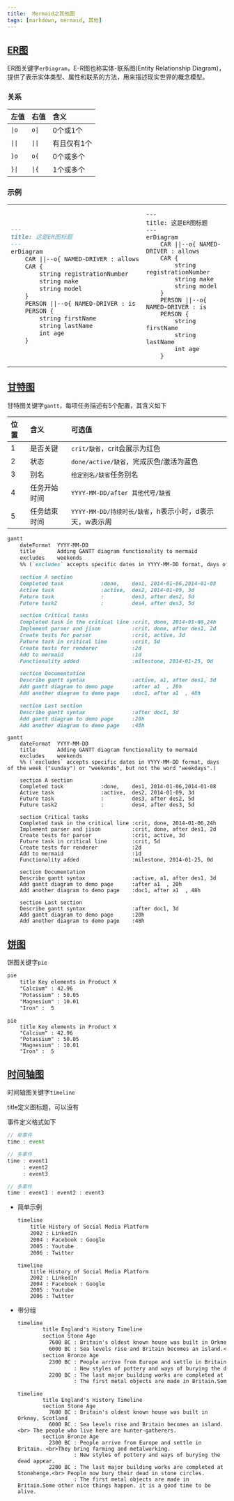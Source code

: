 ```yaml
---
title:  Mermaid之其他图
tags: [markdown, mermaid, 其他]
---
```


## [ER图](https://mermaid.js.org/syntax/entityRelationshipDiagram.html)

ER图关键字`erDiagram`，E-R图也称实体-联系图(Entity Relationship Diagram)，提供了表示实体类型、属性和联系的方法，用来描述现实世界的概念模型。

### 关系

| 左值                        | 右值                        | 含义     |
|:--------------------------|:--------------------------|:-------|
| <code>&#124;o</code>      | <code>o&#124;</code>      | 0个或1个  |
| <code>&#124;&#124;</code> | <code>&#124;&#124;</code> | 有且仅有1个 |
| `}o`                      | `o{`                      | 0个或多个  |
| <code>}&#124;</code>      | <code>&#124;{</code>      | 1个或多个  |

### 示例

<table>
<tbody>
<tr>
<td width="40%">

```mmd
---
title: 这是ER图标题
---
erDiagram
    CAR ||--o{ NAMED-DRIVER : allows
    CAR {
        string registrationNumber
        string make
        string model
    }
    PERSON ||--o{ NAMED-DRIVER : is
    PERSON {
        string firstName
        string lastName
        int age
    }
```

</td>
<td>

```mermaid
---
title: 这是ER图标题
---
erDiagram
    CAR ||--o{ NAMED-DRIVER : allows
    CAR {
        string registrationNumber
        string make
        string model
    }
    PERSON ||--o{ NAMED-DRIVER : is
    PERSON {
        string firstName
        string lastName
        int age
    }
```

</td>
</tr>
</tbody>
</table>

## [甘特图](https://mermaid.js.org/syntax/gantt.html)

甘特图关键字`gantt`，每项任务描述有5个配置，其含义如下

| 位置  | 含义     | 可选值                                  |
|:----|:-------|:-------------------------------------|
| 1   | 是否关键   | `crit/缺省`，crit会展示为红色                 |
| 2   | 状态     | `done/active/缺省`，完成灰色/激活为蓝色          |
| 3   | 别名     | `给定别名/缺省`任务别名                        |
| 4   | 任务开始时间 | `YYYY-MM-DD/after 其他代号/缺省`           |
| 5   | 任务结束时间 | `YYYY-MM-DD/持续时长/缺省`，h表示小时，d表示天，w表示周 |

```mmd
gantt
    dateFormat  YYYY-MM-DD
    title       Adding GANTT diagram functionality to mermaid
    excludes    weekends
    %% (`excludes` accepts specific dates in YYYY-MM-DD format, days of the week ("sunday") or "weekends", but not the word "weekdays".)

    section A section
    Completed task            :done,    des1, 2014-01-06,2014-01-08
    Active task               :active,  des2, 2014-01-09, 3d
    Future task               :         des3, after des2, 5d
    Future task2              :         des4, after des3, 5d

    section Critical tasks
    Completed task in the critical line :crit, done, 2014-01-06,24h
    Implement parser and jison          :crit, done, after des1, 2d
    Create tests for parser             :crit, active, 3d
    Future task in critical line        :crit, 5d
    Create tests for renderer           :2d
    Add to mermaid                      :1d
    Functionality added                 :milestone, 2014-01-25, 0d

    section Documentation
    Describe gantt syntax               :active, a1, after des1, 3d
    Add gantt diagram to demo page      :after a1  , 20h
    Add another diagram to demo page    :doc1, after a1  , 48h

    section Last section
    Describe gantt syntax               :after doc1, 3d
    Add gantt diagram to demo page      :20h
    Add another diagram to demo page    :48h
```

```mermaid
gantt
    dateFormat  YYYY-MM-DD
    title       Adding GANTT diagram functionality to mermaid
    excludes    weekends
    %% (`excludes` accepts specific dates in YYYY-MM-DD format, days of the week ("sunday") or "weekends", but not the word "weekdays".)

    section A section
    Completed task            :done,    des1, 2014-01-06,2014-01-08
    Active task               :active,  des2, 2014-01-09, 3d
    Future task               :         des3, after des2, 5d
    Future task2              :         des4, after des3, 5d

    section Critical tasks
    Completed task in the critical line :crit, done, 2014-01-06,24h
    Implement parser and jison          :crit, done, after des1, 2d
    Create tests for parser             :crit, active, 3d
    Future task in critical line        :crit, 5d
    Create tests for renderer           :2d
    Add to mermaid                      :1d
    Functionality added                 :milestone, 2014-01-25, 0d

    section Documentation
    Describe gantt syntax               :active, a1, after des1, 3d
    Add gantt diagram to demo page      :after a1  , 20h
    Add another diagram to demo page    :doc1, after a1  , 48h

    section Last section
    Describe gantt syntax               :after doc1, 3d
    Add gantt diagram to demo page      :20h
    Add another diagram to demo page    :48h
```

## [饼图](https://mermaid.js.org/syntax/pie.html)

饼图关键字`pie`

```mmd
pie
    title Key elements in Product X
    "Calcium" : 42.96
    "Potassium" : 50.05
    "Magnesium" : 10.01
    "Iron" :  5
```

```mermaid
pie
    title Key elements in Product X
    "Calcium" : 42.96
    "Potassium" : 50.05
    "Magnesium" : 10.01
    "Iron" :  5
```

## [时间轴图](https://mermaid.js.org/syntax/timeline.html)

时间轴图关键字`timeline`

title定义图标题，可以没有

事件定义格式如下

```js
// 单事件
time : event

// 多事件
time : event1
     : event2
     : event3

// 多事件
time : event1 : event2 : event3
```

- 简单示例

    ```mmd
    timeline
        title History of Social Media Platform
        2002 : LinkedIn
        2004 : Facebook : Google
        2005 : Youtube
        2006 : Twitter
    ```
    
    ```mermaid
    timeline
        title History of Social Media Platform
        2002 : LinkedIn
        2004 : Facebook : Google
        2005 : Youtube
        2006 : Twitter
    ```

- 带分组

    ```mmd
    timeline
            title England's History Timeline
            section Stone Age
              7600 BC : Britain's oldest known house was built in Orkney, Scotland
              6000 BC : Sea levels rise and Britain becomes an island.<br> The people who live here are hunter-gatherers.
            section Bronze Age
              2300 BC : People arrive from Europe and settle in Britain. <br>They bring farming and metalworking.
                      : New styles of pottery and ways of burying the dead appear.
              2200 BC : The last major building works are completed at Stonehenge.<br> People now bury their dead in stone circles.
                      : The first metal objects are made in Britain.Some other nice things happen. it is a good time to be alive.
    ```
    
    ```mermaid
    timeline
            title England's History Timeline
            section Stone Age
              7600 BC : Britain's oldest known house was built in Orkney, Scotland
              6000 BC : Sea levels rise and Britain becomes an island.<br> The people who live here are hunter-gatherers.
            section Bronze Age
              2300 BC : People arrive from Europe and settle in Britain. <br>They bring farming and metalworking.
                      : New styles of pottery and ways of burying the dead appear.
              2200 BC : The last major building works are completed at Stonehenge.<br> People now bury their dead in stone circles.
                      : The first metal objects are made in Britain.Some other nice things happen. it is a good time to be alive.
    ```
